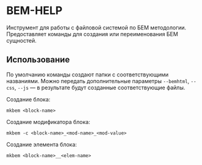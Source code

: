 # BEM-HELP

Инструмент для работы с файловой системой по БЕМ методологии. Предоставляет команды для создания или переименования БЕМ сущностей.

## Использование

По умолчанию команды создают папки с соответствующими названиями. Можно передать дополнительные параметры `--bemhtml`, `--css`, `--js` &mdash; в результате будут созданные соответствующие файлы.

Создание блока:
```
mkbem <block-name>
```

Создание модификатора блока:
```
mkbem -c <block-name>_<mod-name>_<mod-value>
```

Создание элемента блока:
```
mkbem <block-name>__<elem-name>
```
